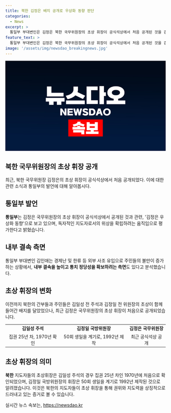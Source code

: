 ```yaml
---
title: 북한 김정은 배지 공개로 우상화 동향 판단
categories:
  - News
excerpt: >
  통일부 부대변인은 김정은 북한 국무위원장의 초상 휘장이 공식석상에서 처음 공개된 것을 김정은 우상화 동향으로 평가하며, 내부 결속을 높이고 통치 정당성을 확보하려는 측면도 있다고 언급했습니다. 노동당 중앙위원회 제8기 제10차 전원회의에서는 간부들이 김 위원장의 초상 휘장을 가슴에 부착한 모습이 공개되었습니다. 이는 지난 6월 30일 <조선중앙통신>을 통해 전원회의에 참석한 간부들이 초상휘장을 착용하고 토론하는 모습이 공개된 것과 관련되어 있습니다.
feature_text: >
  통일부 부대변인은 김정은 북한 국무위원장의 초상 휘장이 공식석상에서 처음 공개된 것을 김정은 우상화 동향으로 평가하며, 내부 결속을 높이고 통치 정당성을 확보하려는 측면도 있다고 언급했습니다. 노동당 중앙위원회 제8기 제10차 전원회의에서는 간부들이 김 위원장의 초상 휘장을 가슴에 부착한 모습이 공개되었습니다. 이는 지난 6월 30일 <조선중앙통신>을 통해 전원회의에 참석한 간부들이 초상휘장을 착용하고 토론하는 모습이 공개된 것과 관련되어 있습니다.
image: '/assets/img/newsdao_breakingnews.jpg'
---
```


<p><img src="/assets/img/newsdao_breakingnews.jpg" alt="pcversion 속보" /></p>

<h2 data-ke-size="size26">북한 국무위원장의 초상 휘장 공개</h2>

<p data-ke-size="size16">최근, 북한 국무위원장 김정은의 초상 휘장이 공식석상에서 처음 공개되었다. 이에 대한 관련 소식과 통일부의 발언에 대해 알아봅시다.</p>

<h2 data-ke-size="size26">통일부 발언</h2>

<p data-ke-size="size16"><b>통일부</b>는 김정은 국무위원장의 초상 휘장이 공식석상에서 공개된 것과 관련, '김정은 우상화 동향'으로 보고 있으며, 독자적인 지도자로서의 위상을 확립하려는 움직임으로 평가한다고 밝혔습니다.</p>

<h2 data-ke-size="size26">내부 결속 측면</h2>

<p data-ke-size="size16">통일부 부대변인 김인애는 경제난 및 한류 등 외부 사조 유입으로 주민들의 불만이 증가하는 상황에서, <b>내부 결속을 높이고 통치 정당성을 확보하려는 측면</b>도 있다고 분석했습니다.</p>

<h2 data-ke-size="size26">초상 휘장의 변화</h2>

<p data-ke-size="size16">이전까지 북한의 간부들과 주민들은 김일성 전 주석과 김정일 전 위원장의 초상이 함께 들어간 배지를 달았었으나, 최근 김정은 국무위원장의 초상 휘장이 처음으로 공개되었습니다.</p>

<table>
    <tbody>
        <tr>
            <td style="text-align: center; height: 17px;"><b>김일성 주석</b></td>
            <td style="text-align: center; height: 17px;"><b>김정일 국방위원장</b></td>
            <td style="text-align: center; height: 17px;"><b>김정은 국무위원장</b></td>
        </tr>
        <tr>
            <td style="text-align: center; height: 17px;">집권 25년 차, 1970년 확인</td>
            <td style="text-align: center; height: 17px;">50회 생일을 계기로, 1992년 제작</td>
            <td style="text-align: center; height: 17px;">최근 공식석상 공개</td>
        </tr>
    </tbody>
</table>

<h2 data-ke-size="size26">초상 휘장의 의미</h2>

<p data-ke-size="size16"><b>북한</b> 지도자들의 초상휘장은 김일성 주석의 경우 집권 25년 차인 1970년에 처음으로 확인되었으며, 김정일 국방위원장의 휘장은 50회 생일을 계기로 1992년 제작된 것으로 알려졌습니다. 이것은 북한의 지도자들이 초상 휘장을 통해 권위와 지도력을 상징적으로 드러내고 있는 증거로 볼 수 있습니다.</p>
실시간 뉴스 속보는, <a href="https://newsdao.kr" rel="dofollow">https://newsdao.kr</a>


